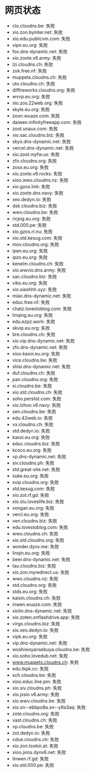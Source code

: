# 网页状态
- clo.cloudns.be: 失败
- xio.zon.byinter.net: 失败
- xio.edu.publicvm.com: 失败
- vipn.eu.org: 失败
- fox.dns-dynamic.net: 失败
- xio.zoxte.v6.army: 失败
- lzi.cloudns.ch: 失败
- zok.free.nf: 失败
- muppets.cloudns.ch: 失败
- uto.cloudns.ch: 失败
- diffireworks.cloudns.org: 失败
- wvvp.eu.org: 失败
- xio.zos.22web.org: 失败
- skyle.eu.org: 失败
- zoon.wuaze.com: 失败
- daiwen.infinityfreeapp.com: 失败
- zoot.unaux.com: 失败
- xio.sac.cloudns.biz: 失败
- skyo.dns-dynamic.net: 失败
- vercel.dns-dynamic.net: 失败
- xio.zoot.myfw.us: 失败
- zfo.cloudns.org: 失败
- zosx.eu.org: 失败
- xio.zoxte.v6.rocks: 失败
- xioo.wwo.cloudns.nz: 失败
- xio.gzos.link: 失败
- xio.zoxte.dns.navy: 失败
- xeo.dedyn.io: 失败
- dsk.cloudns.biz: 失败
- wwv.cloudns.be: 失败
- ricpig.eu.org: 失败
- std.000.pe: 失败
- xio.gzos.rr.nu: 失败
- xio.std.kesug.com: 失败
- mov.cloudns.org: 失败
- ipen.eu.org: 失败
- ipzo.eu.org: 失败
- kenelm.cloudns.ch: 失败
- xio.wwvio.dns.army: 失败
- sac.cloudns.biz: 失败
- viko.eu.org: 失败
- xio.xiaohhh.xyz: 失败
- miao.dns-dynamic.net: 失败
- educ.free.nf: 失败
- chatz.lovestoblog.com: 失败
- linqing.eu.org: 失败
- edu.ezpz.work: 失败
- skvip.eu.org: 失败
- bre.cloudns.ch: 失败
- xio.vip.dns-dynamic.net: 失败
- zfo.dns-dynamic.net: 失败
- xioo.kaxoi.eu.org: 失败
- vice.cloudns.be: 失败
- shisi.dns-dynamic.net: 失败
- duf.cloudns.ch: 失败
- pan.cloudns.org: 失败
- si.cloudns.be: 失败
- xio.std.cloudns.ch: 失败
- soho.perslist.com: 失败
- xio.lzhoo.v6.navy: 失败
- sen.cloudns.be: 失败
- edu.42web.io: 失败
- vx.cloudns.ch: 失败
- std.dedyn.io: 失败
- kaxoi.eu.org: 失败
- educ.cloudns.biz: 失败
- kcoco.eu.org: 失败
- vp.dns-dynamic.net: 失败
- siv.cloudns.ph: 失败
- std.great-site.net: 失败
- suke.eu.org: 失败
- svip.cloudns.org: 失败
- std.kesug.com: 失败
- xio.zot.rf.gd: 失败
- xio.stu.loveslife.biz: 失败
- xongan.eu.org: 失败
- vercl.eu.org: 失败
- ven.cloudns.biz: 失败
- edu.lovestoblog.com: 失败
- wwo.cloudns.ch: 失败
- xio.std.cloudns.org: 失败
- wonder.dynx.me: 失败
- linqin.eu.org: 失败
- beer.dns-dynamic.net: 失败
- tau.cloudns.biz: 失败
- xio.zon.myredirect.us: 失败
- wwo.cloudns.nz: 失败
- std.cloudns.org: 失败
- stds.eu.org: 失败
- kaixin.cloudns.ch: 失败
- inwen.wuaze.com: 失败
- xiolin.dns-dynamic.net: 失败
- xio.zoten.onflashdrive.app: 失败
- virgo.cloudns.biz: 失败
- xio.xeo.dedyn.io: 失败
- vipk.eu.org: 失败
- vip.dns-dynamic.net: 失败
- woshiwoyansebuya.cloudns.be: 失败
- xio.soho.lovedub.net: 失败
- www.muppets.cloudns.ch: 失败
- edu.tkpk.cc: 失败
- sch.cloudns.be: 失败
- xioo.educ.line.pm: 失败
- xio.siv.cloudns.ph: 失败
- xio.jxsio.v6.army: 失败
- xio.wwv.cloudns.be: 失败
- xio.xn--ebbpo8a.xn--y9a3aq: 失败
- zote.cloudns.org: 失败
- vast.cloudns.ch: 失败
- vp.cloudns.be: 失败
- zot.dedyn.io: 失败
- cdue.cloudns.ch: 失败
- xio.zon.lookin.at: 失败
- xioo.jxios.dynv6.net: 失败
- linwen.rf.gd: 失败
- xio.std.000.pe: 失败
